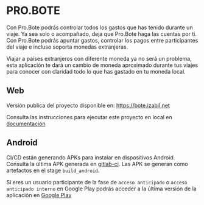 # PRO.BOTE

Con Pro.Bote podrás controlar todos los gastos que has tenido durante un viaje. Ya sea solo o acompañado, deja que 
Pro.Bote haga las cuentas por ti. Con Pro.Bote podrás apuntar gastos, controlar los pagos entre participantes del 
viaje e incluso soporta monedas extranjeras.

Viajar a países extranjeros con diferente moneda ya no será un problema, esta aplicación te dará un cambio de moneda 
aproximado durante tus viajes para conocer con claridad todo lo que has gastado en tu moneda local.

## Web

Versión publica del proyecto disponible en: https://bote.izabil.net

Consulta las instrucciones para ejecutar este proyecto en local en [documentación](documentacion)

## Android

CI/CD están generando APKs para instalar en dispositivos Android. Consulta la última APK generada en 
[gitlab-ci](https://gitlab.com/pabil/bote-dw/pipelines). Las APK se generan como artefactos en el stage `build_android`.

Sí eres un usuario participante de la fase de `acceso anticipado` o `acceso anticipado interno` en Google Play podrás 
acceder a la última versión de la aplicación en
 [Google Play](https://play.google.com/store/apps/details?id=net.izabil.bote)
